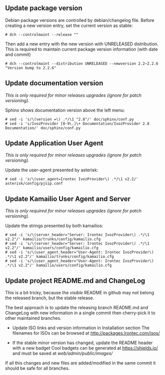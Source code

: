 ## Update package version

Debian package versions are controlled by debian/changelog file.
Before creating a new version entry, set the current version as stable:

    # dch --controlmaint --release ""

Then add a new entry with the new version with UNRELEASED distribution. This is
required to maintain current package version information (with date and commit)

    # dch --controlmaint --distribution UNRELEASED --newversion 2.2~2.2.6 "Version bump to 2.2.6"

## Update documentation version

_This is only required for minor releases upgrades (ignore for patch versioning)._

Sphinx shows documentation version above the left menu:

    # sed -i 's/\(version =\) .*/\1 "2.8"/' doc/sphinx/conf.py
    # sed -i 's/IvozProvider [0-9\.]\+ Documentation/IvozProvider 2.8 Documentation/' doc/sphinx/conf.py

## Update Application User Agent

_This is only required for minor releases upgrades (ignore for patch versioning)._

Update the user-agent presented by asterisk:

    # sed -i 's/\(user_agent=Irontec IvozProvider\) .*/\1 v2.2/' asterisk/config/pjsip.conf

## Update Kamailio User Agent and Server

_This is only required for minor releases upgrades (ignore for patch versioning)._

Update the strings presented by both kamailios:

    # sed -i 's/\(server_header="Server: Irontec IvozProvider\) .*/\1 v2.2"/' kamailio/trunks/config/kamailio.cfg
    # sed -i 's/\(server_header="Server: Irontec IvozProvider\) .*/\1 v2.2"/' kamailio/users/config/kamailio.cfg
    # sed -i 's/\(user_agent_header="User-Agent: Irontec IvozProvider\) .*/\1 v2.2"/' kamailio/trunks/config/kamailio.cfg
    # sed -i 's/\(user_agent_header="User-Agent: Irontec IvozProvider\) .*/\1 v2.2"/' kamailio/users/config/kamailio.cfg


## Update project README.md and ChangeLog

This is a bit tricky, because the _visible_ README in github may not belong the released branch, but the stable release.

The best approach is to update the releasing branch README.md and ChangeLog with new information in a single commit then
cherry-pick it to other maintained branches.

- Update ISO links and version information in Installation section
    The filenames for ISOs can be browsed at http://packages.irontec.com/isos/

- If the stable minor version has changed, update the README header with a new badget
    Cool badgets can be generated at https://shields.io/ and must be saved at _web/admin/public/images/_

If all this changes and new files are added/modified in the same commit it should be safe for all branches.
